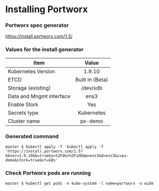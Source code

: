 # Installing Portworx

### Portworx spec generator
https://install.portworx.com/1.5/

### Values for the install generator

| Item                         | Value                 |
| -----------------------------|:---------------------:|
| Kubernetes Version           | 1.9.10                |
| ETCD                         | Built In (Beta)       |
| Storage (existing)           | /dev/sdb              |
| Data and Mngmt interface     | ens3                  |
| Enable Stork                 | Yes                   |
| Secrets type                 | Kubernetes            |
| Cluster name                 | px-demo               |

### Generated command
```
master $ kubectl apply -f 'kubectl apply -f 'https://install.portworx.com/1.5?kbver=1.9.10&b=true&s=%2Fdev%2Fsdb&m=ens3&d=ens3&c=px-demo&stork=true&st=k8s'
```

### Check Portworx pods are running
`master $ kubectl get pods -n kube-system -l name=portworx -o wide`